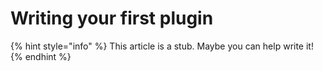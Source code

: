 # Writing your first plugin

{% hint style="info" %}
This article is a stub. Maybe you can help write it!
{% endhint %}



